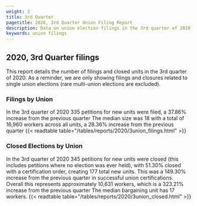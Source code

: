```yaml
---
weight: 3
title: 3rd Quarter
pagetitle: 2020, 3rd Quarter Union Filing Report
description: Data on union election filings in the 3rd quarter of 2020
keywords: union filings
---
```


## 2020, 3rd Quarter filings

This report details the number of filings and closed units in the 3rd quarter of 2020. As a reminder, we are only showing filings and closures related to single union elections (rare multi-union elections are excluded).

### Filings by Union
In the 3rd quarter of 2020 335 petitions for new units were filed, a 37.86% increase from the previous quarter The median size was 18 with a total of 16,960 workers across all units, a 28.36% increase from the previous quarter
{{< readtable table="/tables/reports/2020/3union_filings.html" >}}

### Closed Elections by Union
In the 3rd quarter of 2020 345 petitions for new units were closed (this includes petitions where no election was ever held), with 51.30% closed with a certification order, creating 177 total new units. This was a 149.30% increase from the previous quarter in successful union certifications. Overall this represents approximately 10,631 workers, which is a 323.21% increase from the previous quarter The median bargaining unit has 17 workers.
{{< readtable table="/tables/reports/2020/3union_closed.html" >}}
